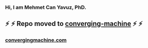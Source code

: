 ### Hi, I am Mehmet Can Yavuz, PhD.

## :zap:	:zap:	Repo moved to [converging-machine](https://github.com/convergingmachine/Policy-Gradient-Driven-Noise-Mask) :zap:	:zap:	

### [convergingmachine.com](https://convergingmachine.com/)
